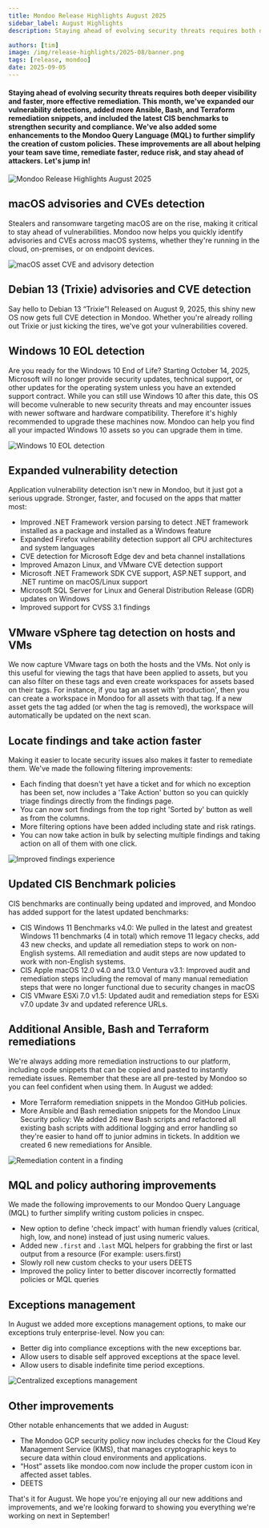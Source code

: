 ```yaml
---
title: Mondoo Release Highlights August 2025
sidebar_label: August Highlights
description: Staying ahead of evolving security threats requires both deeper visibility and faster, more effective remediation. This month, we've expanded our vulnerability detections, added more Ansible, Bash, and Terraform remediation snippets, and included the latest CIS benchmarks to strengthen security and compliance. We've also added some enhancements to the Mondoo Query Language (MQL) to further simplify the creation of custom policies. These improvements are all about helping your team save time, remediate faster, reduce risk, and stay ahead of attackers. Let's jump in.

authors: [tim]
image: /img/release-highlights/2025-08/banner.png
tags: [release, mondoo]
date: 2025-09-05
---
```


#### Staying ahead of evolving security threats requires both deeper visibility and faster, more effective remediation. This month, we've expanded our vulnerability detections, added more Ansible, Bash, and Terraform remediation snippets, and included the latest CIS benchmarks to strengthen security and compliance. We've also added some enhancements to the Mondoo Query Language (MQL) to further simplify the creation of custom policies. These improvements are all about helping your team save time, remediate faster, reduce risk, and stay ahead of attackers. Let's jump in!

![Mondoo Release Highlights August 2025](/img/release-highlights/2025-08/banner.png)

## macOS advisories and CVEs detection

Stealers and ransomware targeting macOS are on the rise, making it critical to stay ahead of vulnerabilities. Mondoo now helps you quickly identify advisories and CVEs across macOS systems, whether they're running in the cloud, on-premises, or on endpoint devices.

![macOS asset CVE and advisory detection](/img/release-highlights/2025-08/macos.png)

## Debian 13 (Trixie) advisories and CVE detection

Say hello to Debian 13 “Trixie”! Released on August 9, 2025, this shiny new OS now gets full CVE detection in Mondoo. Whether you're already rolling out Trixie or just kicking the tires, we've got your vulnerabilities covered.

## Windows 10 EOL detection

Are you ready for the Windows 10 End of Life? Starting October 14, 2025, Microsoft will no longer provide security updates, technical support, or other updates for the operating system unless you have an extended support contract. While you can still use Windows 10 after this date, this OS will become vulnerable to new security threats and may encounter issues with newer software and hardware compatibility. Therefore it's highly recommended to upgrade these machines now. Mondoo can help you find all your impacted Windows 10 assets so you can upgrade them in time.

![Windows 10 EOL detection](/img/release-highlights/2025-08/eol.png)

## Expanded vulnerability detection

Application vulnerability detection isn't new in Mondoo, but it just got a serious upgrade. Stronger, faster, and focused on the apps that matter most:

- Improved .NET Framework version parsing to detect .NET framework installed as a package and installed as a Windows feature
- Expanded Firefox vulnerability detection support all CPU architectures and system languages
- CVE detection for Microsoft Edge dev and beta channel installations
- Improved Amazon Linux, and VMware CVE detection support
- Microsoft .NET Framework SDK CVE support, ASP.NET support, and .NET runtime on macOS/Linux support
- Microsoft SQL Server for Linux and General Distribution Release (GDR) updates on Windows
- Improved support for CVSS 3.1 findings

## VMware vSphere tag detection on hosts and VMs

We now capture VMware tags on both the hosts and the VMs. Not only is this useful for viewing the tags that have been applied to assets, but you can also filter on these tags and even create workspaces for assets based on their tags. For instance, if you tag an asset with 'production', then you can create a workspace in Mondoo for all assets with that tag. If a new asset gets the tag added (or when the tag is removed), the workspace will automatically be updated on the next scan.

## Locate findings and take action faster

Making it easier to locate security issues also makes it faster to remediate them. We've made the following filtering improvements:

- Each finding that doesn't yet have a ticket and for which no exception has been set, now includes a 'Take Action' button so you can quickly triage findings directly from the findings page.
- You can now sort findings from the top right 'Sorted by' button as well as from the columns.
- More filtering options have been added including state and risk ratings.
- You can now take action in bulk by selecting multiple findings and taking action on all of them with one click.

![Improved findings experience](/img/release-highlights/2025-08/vulns.png)

## Updated CIS Benchmark policies

CIS benchmarks are continually being updated and improved, and Mondoo has added support for the latest updated benchmarks:

- CIS Windows 11 Benchmarks v4.0: We pulled in the latest and greatest Windows 11 benchmarks (4 in total) which remove 11 legacy checks, add 43 new checks, and update all remediation steps to work on non-English systems. All remediation and audit steps are now updated to work with non-English systems.
- CIS Apple macOS 12.0 v4.0 and 13.0 Ventura v3.1: Improved audit and remediation steps including the removal of many manual remediation steps that were no longer functional due to security changes in macOS
- CIS VMware ESXi 7.0 v1.5: Updated audit and remediation steps for ESXi v7.0 update 3v and updated reference URLs.

## Additional Ansible, Bash and Terraform remediations

We're always adding more remediation instructions to our platform, including code snippets that can be copied and pasted to instantly remediate issues. Remember that these are all pre-tested by Mondoo so you can feel confident when using them. In August we added:

- More Terraform remediation snippets in the Mondoo GitHub policies.
- More Ansible and Bash remediation snippets for the Mondoo Linux Security policy: We added 26 new Bash scripts and refactored all existing bash scripts with additional logging and error handling so they're easier to hand off to junior admins in tickets. In addition we created 6 new remediations for Ansible.

![Remediation content in a finding](/img/release-highlights/2025-08/remediation.png)

## MQL and policy authoring improvements

We made the following improvements to our Mondoo Query Language (MQL) to further simplify writing custom policies in cnspec.

- New option to define 'check impact' with human friendly values (critical, high, low, and none) instead of just using numeric values.
- Added new `.first` and `.last` MQL helpers for grabbing the first or last output from a resource (For example: users.first)
- Slowly roll new custom checks to your users DEETS
- Improved the policy linter to better discover incorrectly formatted policies or MQL queries

## Exceptions management

In August we added more exceptions management options, to make our exceptions truly enterprise-level. Now you can:

- Better dig into compliance exceptions with the new exceptions bar.
- Allow users to disable self approved exceptions at the space level.
- Allow users to disable indefinite time period exceptions.

![Centralized exceptions management](/img/release-highlights/2025-08/exceptions.png)

## Other improvements

Other notable enhancements that we added in August:

- The Mondoo GCP security policy now includes checks for the Cloud Key Management Service (KMS), that manages cryptographic keys to secure data within cloud environments and applications.
- “Host” assets like mondoo.com now include the proper custom icon in affected asset tables.
- DEETS

That's it for August. We hope you're enjoying all our new additions and improvements, and we're looking forward to showing you everything we're working on next in September!
